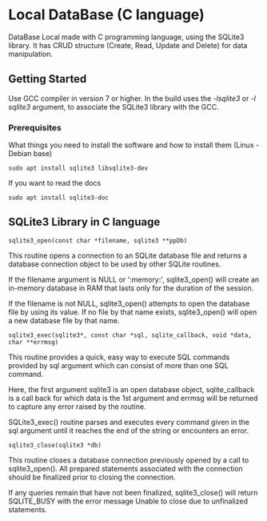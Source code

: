 # Local DataBase (C language)

DataBase Local made with C programming language, using the SQLite3 library. It has CRUD structure (Create, Read, Update and Delete) for data manipulation.

## Getting Started

Use GCC compiler in version 7 or higher. In the build uses the *-lsqlite3* or *-l sqlite3* argument, to associate the SQLite3 library with the GCC.

### Prerequisites

What things you need to install the software and how to install them (Linux - Debian base)

```
sudo apt install sqlite3 libsqlite3-dev
```

If you want to read the docs

```
sudo apt install sqlite3-doc
```

## SQLite3 Library in C language

```
sqlite3_open(const char *filename, sqlite3 **ppDb)
```

This routine opens a connection to an SQLite database file and returns a database connection object to be used by other SQLite routines.

If the filename argument is NULL or ':memory:', sqlite3_open() will create an in-memory database in RAM that lasts only for the duration of the session.

If the filename is not NULL, sqlite3_open() attempts to open the database file by using its value. If no file by that name exists, sqlite3_open() will open a new database file by that name.

```
sqlite3_exec(sqlite3*, const char *sql, sqlite_callback, void *data, char **errmsg)
```

This routine provides a quick, easy way to execute SQL commands provided by sql argument which can consist of more than one SQL command.

Here, the first argument sqlite3 is an open database object, sqlite_callback is a call back for which data is the 1st argument and errmsg will be returned to capture any error raised by the routine.

SQLite3_exec() routine parses and executes every command given in the sql argument until it reaches the end of the string or encounters an error.

```
sqlite3_close(sqlite3 *db)
```

This routine closes a database connection previously opened by a call to sqlite3_open(). All prepared statements associated with the connection should be finalized prior to closing the connection.

If any queries remain that have not been finalized, sqlite3_close() will return SQLITE_BUSY with the error message Unable to close due to unfinalized statements.
